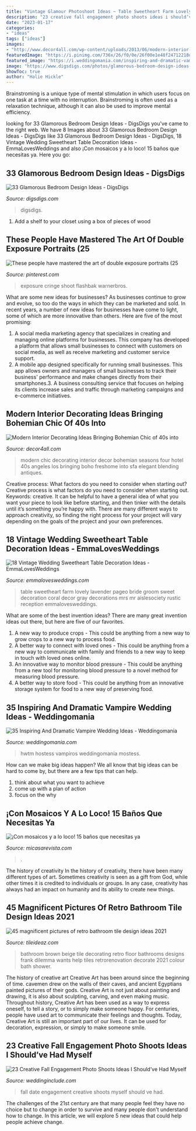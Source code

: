 ```yaml
---
title: "Vintage Glamour Photoshoot Ideas ~ Table Sweetheart Farm Lovely Lavender Pageo Bride Groom Sweet Decoration Coral Decor Gray Decorations Mrs Mr Aislesociety Rustic Reception Emmalovesweddings"
description: "23 creative fall engagement photo shoots ideas i should’ve had myself"
date: "2023-01-17"
categories:
- "ideas"
tags: ["ideas"]
images:
- "http://www.decor4all.com/wp-content/uploads/2013/06/modern-interior-decorating-ideas-bohemian-chic-style-20.jpg"
featuredImage: "https://i.pinimg.com/736x/26/f0/0e/26f00e1e48f24712218dd9d59d2365b7--senior-portraits-digital-photography.jpg"
featured_image: "https://i.weddingomania.com/inspiring-and-dramatic-vampire-wedding-ideas-26.jpg"
image: "https://www.digsdigs.com/photos/glamorous-bedroom-design-ideas-36.jpg"
ShowToc: true
author: "Halie Hickle"
---
```



Brainstroming is a unique type of mental stimulation in which users focus on one task at a time with no interruption. Brainstroming is often used as a relaxation technique, although it can also be used to improve mental efficiency.

	

		
looking for 33 Glamorous Bedroom Design Ideas - DigsDigs you've came to the right web. We have 8 Images about 33 Glamorous Bedroom Design Ideas - DigsDigs like 33 Glamorous Bedroom Design Ideas - DigsDigs, 18 Vintage Wedding Sweetheart Table Decoration Ideas - EmmaLovesWeddings and also ¡Con mosaicos y a lo loco! 15 baños que necesitas ya. Here you go:
		
    
## 33 Glamorous Bedroom Design Ideas - DigsDigs

<img loading=lazy src="https://www.digsdigs.com/photos/glamorous-bedroom-design-ideas-36.jpg" onerror="this.onerror=null;this.src='https://tse1.mm.bing.net/th?id=OIP.4tF4T8N-LLc3r1yDDYSuSgHaHa&amp;pid=15.1';" alt="33 Glamorous Bedroom Design Ideas - DigsDigs">

_Source: digsdigs.com_

>digsdigs. 

	

1. Add a shelf to your closet using a box of pieces of wood 

    
## These People Have Mastered The Art Of Double Exposure Portraits (25

<img loading=lazy src="https://i.pinimg.com/736x/26/f0/0e/26f00e1e48f24712218dd9d59d2365b7--senior-portraits-digital-photography.jpg" onerror="this.onerror=null;this.src='https://tse3.mm.bing.net/th?id=OIP.gTpVuSmIWbk2360CwJDBIAHaJ7&amp;pid=15.1';" alt="These people have mastered the art of double exposure portraits (25">

_Source: pinterest.com_

>exposure cringe shoot flashbak warnerbros. 

	

What are some new ideas for businesses?
As businesses continue to grow and evolve, so too do the ways in which they can be marketed and sold. In recent years, a number of new ideas for businesses have come to light, some of which are more innovative than others. Here are five of the most promising:
1. A social media marketing agency that specializes in creating and managing online platforms for businesses. This company has developed a platform that allows small businesses to connect with customers on social media, as well as receive marketing and customer service support.
2. A mobile app designed specifically for running small businesses. This app allows owners and managers of small businesses to track their business' performance and make changes directly from their smartphones.3. A business consulting service that focuses on helping its clients increase sales and traffic through marketing campaigns and e-commerce initiatives.
    
## Modern Interior Decorating Ideas Bringing Bohemian Chic Of 40s Into

<img loading=lazy src="http://www.decor4all.com/wp-content/uploads/2013/06/modern-interior-decorating-ideas-bohemian-chic-style-20.jpg" onerror="this.onerror=null;this.src='https://tse2.mm.bing.net/th?id=OIP.oew36tzTgeYqvEjDuTYxjQHaKx&amp;pid=15.1';" alt="Modern Interior Decorating Ideas Bringing Bohemian Chic of 40s into">

_Source: decor4all.com_

>modern chic decorating interior decor bohemian seasons four hotel 40s angeles los bringing boho freshome into sfa elegant blending antiques. 

	

Creative process: What factors do you need to consider when starting out?
Creative process is what factors do you need to consider when starting out. Keywords: creative. It can be helpful to have a general idea of what you want your piece to look like before starting, and then tinker with the details until it’s something you’re happy with. There are many different ways to approach creativity, so finding the right process for your project will vary depending on the goals of the project and your own preferences.

    
## 18 Vintage Wedding Sweetheart Table Decoration Ideas - EmmaLovesWeddings

<img loading=lazy src="http://emmalovesweddings.com/wp-content/uploads/2018/01/Mr.-Mrs.-vintage-sweetheart-table-ideas.jpg" onerror="this.onerror=null;this.src='https://tse4.mm.bing.net/th?id=OIP.iL1P3e0qd1hEW9tzclO20wHaLH&amp;pid=15.1';" alt="18 Vintage Wedding Sweetheart Table Decoration Ideas - EmmaLovesWeddings">

_Source: emmalovesweddings.com_

>table sweetheart farm lovely lavender pageo bride groom sweet decoration coral decor gray decorations mrs mr aislesociety rustic reception emmalovesweddings. 

	

What are some of the best invention ideas?
There are many great invention ideas out there, but here are five of our favorites. 
1. A new way to produce crops - This could be anything from a new way to grow crops to a new way to process food. 
2. A better way to connect with loved ones - This could be anything from a new way to communicate with family and friends to a new way to keep in touch with loved ones online. 
3. An innovative way to monitor blood pressure - This could be anything from a new tool for monitoring blood pressure to a novel method for measuring blood pressure. 
4. A better way to store food - This could be anything from an innovative storage system for food to a new way of preserving food. 

    
## 35 Inspiring And Dramatic Vampire Wedding Ideas - Weddingomania

<img loading=lazy src="https://i.weddingomania.com/inspiring-and-dramatic-vampire-wedding-ideas-26.jpg" onerror="this.onerror=null;this.src='https://tse2.mm.bing.net/th?id=OIP.uijOODu8zpuM-2Z99N1XEgAAAA&amp;pid=15.1';" alt="35 Inspiring And Dramatic Vampire Wedding Ideas - Weddingomania">

_Source: weddingomania.com_

>hwtm hostess vampiros weddingomania mostess. 

	

How can we make big ideas happen?
We all know that big ideas can be hard to come by, but there are a few tips that can help. 
1. think about what you want to achieve 
2. come up with a plan of action 
3. focus on the why 

    
## ¡Con Mosaicos Y A Lo Loco! 15 Baños Que Necesitas Ya

<img loading=lazy src="https://hips.hearstapps.com/es.h-cdn.co/mcres/images/mi-casa/banos/banos-con-mosaicos/revitalizar/1732125-1-esl-ES/revitalizar.jpg?resize=480:*" onerror="this.onerror=null;this.src='https://tse4.mm.bing.net/th?id=OIP.ARWr91xvm6wpx-UotYWBfQHaJ4&amp;pid=15.1';" alt="¡Con mosaicos y a lo loco! 15 baños que necesitas ya">

_Source: micasarevista.com_

>. 

	

The history of creativity
In the history of creativity, there have been many different types of art. Sometimes creativity is seen as a gift from God, while other times it is credited to individuals or groups. In any case, creativity has always had an impact on humanity and its ability to create new things.

    
## 45 Magnificent Pictures Of Retro Bathroom Tile Design Ideas 2021

<img loading=lazy src="https://www.tileideaz.com/wp-content/uploads/2015/09/beige-and-brown-vintage-bathroom1.jpg" onerror="this.onerror=null;this.src='https://tse2.mm.bing.net/th?id=OIP.r3PGuxaQ2U-_vctv3TXFOAHaLU&amp;pid=15.1';" alt="45 magnificent pictures of retro bathroom tile design ideas 2021">

_Source: tileideaz.com_

>bathroom brown beige tile decorating retro floor bathrooms designs frank dilemma wants help tiles retrorenovation decorate 2021 colour bath shower. 

	

The history of creative art
Creative Art has been around since the beginning of time. cavemen drew on the walls of their caves, and ancient Egyptians painted pictures of their gods. Creative Art is not just about painting and drawing, it is also about sculpting, carving, and even making music.
Throughout history, Creative Art has been used as a way to express oneself, to tell a story, or to simply make someone happy. For centuries, people have used art to communicate their feelings and thoughts. Today, Creative Art is still an important part of our lives. It can be used for decoration, expression, or simply to make someone smile.

    
## 23 Creative Fall Engagement Photo Shoots Ideas I Should’ve Had Myself

<img loading=lazy src="http://www.weddinginclude.com/wp-content/uploads/2017/06/Fall-save-the-date-photo-ideas.jpg" onerror="this.onerror=null;this.src='https://tse1.mm.bing.net/th?id=OIP.s8tu9105caV0defeutba7AHaLH&amp;pid=15.1';" alt="23 Creative Fall Engagement Photo Shoots Ideas I Should’ve Had Myself">

_Source: weddinginclude.com_

>fall date engagement creative shoots myself should ve had. 

	

The challenges of the 21st century are that many people feel they have no choice but to change in order to survive and many people don't understand how to change. In this article, we will explore 5 new ideas that could help people achieve change.

